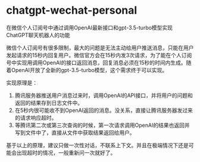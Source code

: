 # chatgpt-wechat-personal
在微信个人订阅号中通过调用OpenAI最新接口和gpt-3.5-turbo模型实现ChatGPT聊天机器人的功能

微信个人订阅号有很多限制，最大的问题是无法主动给用户推送消息，只能在用户发起请求的15秒内回复用户。微信官方会在15秒内发3次请求，为了能在个人订阅号中实现用调用OpenAI的接口返回消息，回复消息必须在15秒的时间内生成。随着OpenAI开放了全新的gpt-3.5-turbo模型，这个需求终于可以实现。

实现原理是：

1. 腾讯服务器推送用户消息过来时，调用OpenAI的API接口，并将用户的问题和返回的结果存到日志文件中。
2. 在5秒内很可能收不到OpenAI返回的消息。没关系，直接让腾讯服务器发过来的请求响应超时。
3. 等腾讯第二次或第三次查询的时候，第一次请求调用OpenAI的结果也返回并写到文件中了，直接从文件中获取结果返回给用户。

基于以上的原理，建议只做一次性对话，不联系上下文。并且在极端情况下还是可能会出现超时的情况，一般重新问一次就好了。
